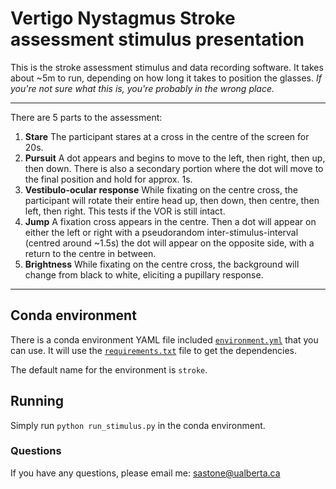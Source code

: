 # Vertigo Nystagmus Stroke assessment stimulus presentation

This is the stroke assessment stimulus and data recording software. It takes about ~5m to run, depending on how long it takes to position the glasses. *If you're not sure what this is, you're probably in the wrong place.*

---
There are 5 parts to the assessment:
1. **Stare**
The participant stares at a cross in the centre of the screen for 20s.
2. **Pursuit**
A dot appears and begins to move to the left, then right, then up, then down. There is also a secondary portion where the dot will move to the final position and hold for approx. 1s. 
3. **Vestibulo-ocular response**
While fixating on the centre cross, the participant will rotate their entire head up, then down, then centre, then left, then right. This tests if the VOR is still intact.
4. **Jump**
A fixation cross appears in the centre. Then a dot will appear on either the left or right with a pseudorandom inter-stimulus-interval (centred around ~1.5s) the dot will appear on the opposite side, with a return to the centre in between.
5. **Brightness**
While fixating on the centre cross, the background will change from black to white, eliciting a pupillary response.
---
## Conda environment
There is a conda environment YAML file included [`environment.yml`](environment.yml) that you can use. It will use the [`requirements.txt`](requirements.txt) file to get the dependencies.

The default name for the environment is `stroke`.

## Running
Simply run `python run_stimulus.py` in the conda environment.

### Questions
If you have any questions, please email me: sastone@ualberta.ca
